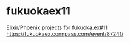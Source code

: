 # fukuokaex11
Elixir/Phoenix projects for fukuoka.ex#11 https://fukuokaex.connpass.com/event/87241/
